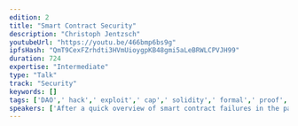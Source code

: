 ```yaml
---
edition: 2
title: "Smart Contract Security"
description: "Christoph Jentzsch"
youtubeUrl: "https://youtu.be/466bmp6bs9g"
ipfsHash: "QmT9CexFZrhdti3HVmUioygpKB48gmi5aLeBRWLCPVJH99"
duration: 724
expertise: "Intermediate"
type: "Talk"
track: "Security"
keywords: []
tags: ['DAO',' hack',' exploit',' cap',' solidity',' formal',' proof',' verification',' invariance',' centralization',' fork',' failsafe',' governance',' dapps',' community',' multisig',' updates',' delays',' libraries',' developers',' tools',' compiler',' IDEs','Security']
speakers: ['After a quick overview of smart contract failures in the past','a list of important takeaways will be covered. Some coding techniques to prevent unexpected behaviour in smart contracts will be covered as well as some remarks about governance in decentralized systems.']
---
```

